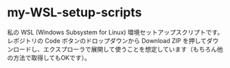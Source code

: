 my-WSL-setup-scripts
====================

私の WSL (Windows Subsystem for Linux) 環境セットアップスクリプトです。
レポジトリの Code ボタンのドロップダウンから Download ZIP を押してダウンロードし、エクスプローラで展開して使うことを想定しています（もちろん他の方法で取得してもOKです）。
